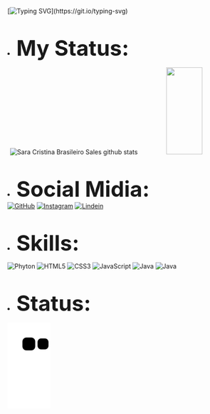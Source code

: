 [![Typing SVG](https://readme-typing-svg.herokuapp.com/?color=15A412&size=30&center=true&vCenter=true&width=1000&lines=Desenvolvedora+Jr+de+Html+CSS+JavaScript+e+python;Focada+em+estudos+para+Frontend!!)](https://git.io/typing-svg)


<br><li><b><font size="45">My Status:</font></b></li>
<div align="center">
  <img width="49%" height="195px" src="https://github-readme-stats.vercel.app/api?username=Saracristinas&show_icons=true&count_private=true&hide_border=true&title_color=FF3232&icon_color=FF3232&text_color=FFFFFF&bg_color=000000" alt="Sara Cristina Brasileiro Sales github stats" /> 
  
  <img width="40%" height="195px" src="https://github-readme-stats.vercel.app/api/top-langs/?username=Saracristinas&layout=compact&hide_border=true&title_color=FF3232&text_color=FFFFFF&bg_color=000000" />
</div>

<br><li><b><font size="45">Social Midia:</font></b></li>
[![GitHub](https://img.shields.io/badge/GitHub-100000?style=for-the-badge&logo=github&logoColor=white)](https://github.com/saracristinas?tab=repositories)
[![Instagram](https://img.shields.io/badge/Instagram-%23E4405F.svg?style=for-the-badge&logo=Instagram&logoColor=white)](https://www.instagram.com/sasa_saless/)
[![Lindein](https://img.shields.io/badge/LinkedIn-0077B5?style=for-the-badge&logo=linkedin&logoColor=white)](https://www.linkedin.com/in/sara-sales-dev-95520618a/)

<br><li><b><font size="45">Skills:</font></b></li>

![Phyton](https://img.shields.io/badge/Python-3776AB?style=for-the-badge&logo=python&logoColor=white)
![HTML5](https://img.shields.io/badge/HTML5-E34F26?style=for-the-badge&logo=html5&logoColor=white)
![CSS3](https://img.shields.io/badge/CSS3-1572B6?style=for-the-badge&logo=css3&logoColor=white)
![JavaScript](https://img.shields.io/badge/JavaScript-F7DF1E?style=for-the-badge&logo=javascript&logoColor=black)
![Java](https://img.shields.io/badge/Java-ED8B00?style=for-the-badge&logo=java&logoColor=white)
![Java](https://img.shields.io/badge/Git-E34F26?style=for-the-badge&logo=git&logoColor=white)

<br><li><b><font size="45">Status:</font></b></li>
</div>

![Snake animation](https://github.com/saracristinas/saracristinas/blob/output/github-contribution-grid-snake.svg)
 
</div>
